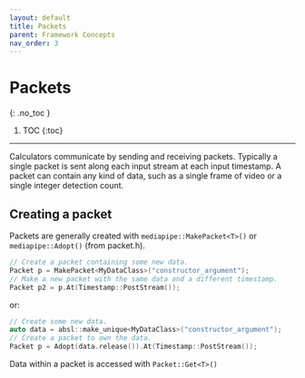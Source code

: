 ```yaml
---
layout: default
title: Packets
parent: Framework Concepts
nav_order: 3
---
```


# Packets
{: .no_toc }

1. TOC
{:toc}
---

Calculators communicate by sending and receiving packets. Typically a single
packet is sent along each input stream at each input timestamp. A packet can
contain any kind of data, such as a single frame of video or a single integer
detection count.

## Creating a packet

Packets are generally created with `mediapipe::MakePacket<T>()` or
`mediapipe::Adopt()` (from packet.h).

```c++
// Create a packet containing some new data.
Packet p = MakePacket<MyDataClass>("constructor_argument");
// Make a new packet with the same data and a different timestamp.
Packet p2 = p.At(Timestamp::PostStream());
```

or:

```c++
// Create some new data.
auto data = absl::make_unique<MyDataClass>("constructor_argument");
// Create a packet to own the data.
Packet p = Adopt(data.release()).At(Timestamp::PostStream());
```

Data within a packet is accessed with `Packet::Get<T>()`
